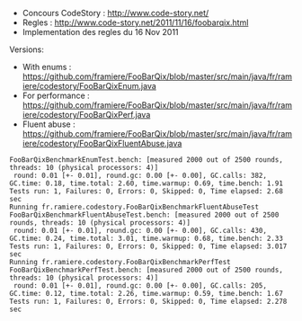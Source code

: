 * Concours CodeStory : http://www.code-story.net/
* Regles : http://www.code-story.net/2011/11/16/foobarqix.html
* Implementation des regles du 16 Nov 2011

Versions:

* With enums : https://github.com/framiere/FooBarQix/blob/master/src/main/java/fr/ramiere/codestory/FooBarQixEnum.java
* For performance : https://github.com/framiere/FooBarQix/blob/master/src/main/java/fr/ramiere/codestory/FooBarQixPerf.java
* Fluent abuse : https://github.com/framiere/FooBarQix/blob/master/src/main/java/fr/ramiere/codestory/FooBarQixFluentAbuse.java


```
FooBarQixBenchmarkEnumTest.bench: [measured 2000 out of 2500 rounds, threads: 10 (physical processors: 4)]
 round: 0.01 [+- 0.01], round.gc: 0.00 [+- 0.00], GC.calls: 382, GC.time: 0.18, time.total: 2.60, time.warmup: 0.69, time.bench: 1.91
Tests run: 1, Failures: 0, Errors: 0, Skipped: 0, Time elapsed: 2.68 sec
Running fr.ramiere.codestory.FooBarQixBenchmarkFluentAbuseTest
FooBarQixBenchmarkFluentAbuseTest.bench: [measured 2000 out of 2500 rounds, threads: 10 (physical processors: 4)]
 round: 0.01 [+- 0.01], round.gc: 0.00 [+- 0.00], GC.calls: 430, GC.time: 0.24, time.total: 3.01, time.warmup: 0.68, time.bench: 2.33
Tests run: 1, Failures: 0, Errors: 0, Skipped: 0, Time elapsed: 3.017 sec
Running fr.ramiere.codestory.FooBarQixBenchmarkPerfTest
FooBarQixBenchmarkPerfTest.bench: [measured 2000 out of 2500 rounds, threads: 10 (physical processors: 4)]
 round: 0.01 [+- 0.01], round.gc: 0.00 [+- 0.00], GC.calls: 205, GC.time: 0.12, time.total: 2.26, time.warmup: 0.59, time.bench: 1.67
Tests run: 1, Failures: 0, Errors: 0, Skipped: 0, Time elapsed: 2.278 sec
```
